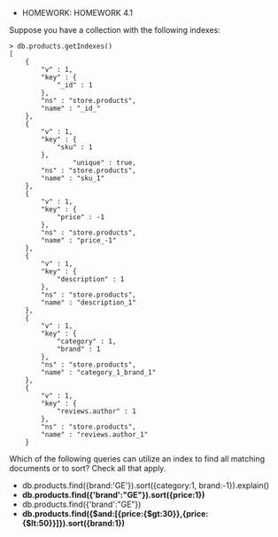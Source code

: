 - HOMEWORK: HOMEWORK 4.1

Suppose you have a collection with the following indexes:

<!-- -->

    > db.products.getIndexes()
	[
		{
			"v" : 1,
			"key" : {
				"_id" : 1
			},
			"ns" : "store.products",
			"name" : "_id_"
		},
		{
			"v" : 1,
			"key" : {
				"sku" : 1
			},
	                "unique" : true,
			"ns" : "store.products",
			"name" : "sku_1"
		},
		{
			"v" : 1,
			"key" : {
				"price" : -1
			},
			"ns" : "store.products",
			"name" : "price_-1"
		},
		{
			"v" : 1,
			"key" : {
				"description" : 1
			},
			"ns" : "store.products",
			"name" : "description_1"
		},
		{
			"v" : 1,
			"key" : {
				"category" : 1,
				"brand" : 1
			},
			"ns" : "store.products",
			"name" : "category_1_brand_1"
		},
		{
			"v" : 1,
			"key" : {
				"reviews.author" : 1
			},
			"ns" : "store.products",
			"name" : "reviews.author_1"
		}

Which of the following queries can utilize an index to find all matching documents or to sort? Check all that apply.

- db.products.find({brand:'GE'}).sort({category:1, brand:-1}).explain()
- **db.products.find({'brand':"GE"}).sort({price:1})**
- db.products.find({'brand':"GE"})
- **db.products.find({$and:[{price:{$gt:30}},{price:{$lt:50}}]}).sort({brand:1})**
